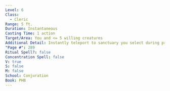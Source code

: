 ```yaml
---
Level: 6
Class:
  - Cleric
Range: 5 ft.
Duration: Instantaneous
Casting Time: 1 action
Target/Area: You and <= 5 willing creatures
Additional Detail: Instantly teleport to sanctuary you select during prep associated with your deity.
"Page #": 289
Ritual Spell?: false
Concentration Spell: false
V: true
S: false
M: false
School: Conjuration
Book: PHB
---
```

